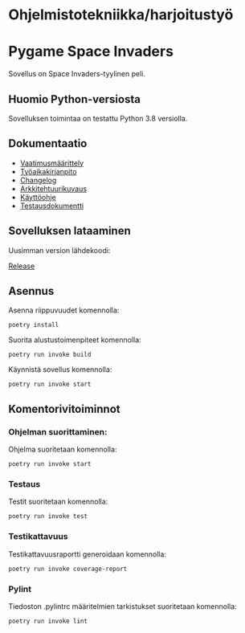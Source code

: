 # Ohjelmistotekniikka/harjoitustyö
# Pygame Space Invaders
Sovellus on Space Invaders-tyylinen peli.

## Huomio Python-versiosta
Sovelluksen toimintaa on testattu Python 3.8 versiolla.

## Dokumentaatio
- [Vaatimusmäärittely](https://github.com/NooraKemp/ot-harjoitustyo/blob/master/dokumentaatio/vaatimusmaarittely.md)
- [Työaikakirjanpito](https://github.com/NooraKemp/ot-harjoitustyo/blob/master/dokumentaatio/tuntikirjanpito.md)
- [Changelog](https://github.com/NooraKemp/ot-harjoitustyo/blob/master/dokumentaatio/changelog.md)
- [Arkkitehtuurikuvaus](https://github.com/NooraKemp/ot-harjoitustyo/blob/master/dokumentaatio/arkkitehtuuri.md)
- [Käyttöohje](https://github.com/NooraKemp/ot-harjoitustyo/blob/master/dokumentaatio/kayttoohje.md)
- [Testausdokumentti](https://github.com/NooraKemp/ot-harjoitustyo/blob/master/dokumentaatio/testaus.md)

## Sovelluksen lataaminen
Uusimman version lähdekoodi:

[Release](https://github.com/NooraKemp/ot-harjoitustyo/releases/tag/loppupalautus)

## Asennus
Asenna riippuvuudet komennolla:

```
poetry install
```

Suorita alustustoimenpiteet komennolla:

```
poetry run invoke build
```

Käynnistä sovellus komennolla:

```
poetry run invoke start
```

## Komentorivitoiminnot
### Ohjelman suorittaminen:
Ohjelma suoritetaan komennolla:

```
poetry run invoke start
```

### Testaus
Testit suoritetaan komennolla:

```
poetry run invoke test
```

### Testikattavuus
Testikattavuusraportti generoidaan komennolla:

```
poetry run invoke coverage-report
```

### Pylint
Tiedoston .pylintrc määritelmien tarkistukset suoritetaan komennolla:

```
poetry run invoke lint
```
